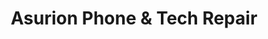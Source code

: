 ---
title: "Asurion Phone & Tech Repair"
url: /downey/asurion-phone-und-tech-repair/
shop: Handy
---